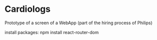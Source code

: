 # Cardiologs
Prototype of a screen of a WebApp (part of the hiring process of Philips)


install packages:
npm install react-router-dom
